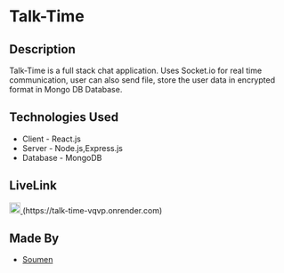 # Talk-Time

## Description

Talk-Time is a full stack chat application. Uses Socket.io for real time communication, user can also send file, store the user data in encrypted format in Mongo DB Database.

## Technologies Used

- Client - React.js
- Server - Node.js,Express.js
- Database - MongoDB

## LiveLink

<a href="https://talk-time-vqvp.onrender.com">
    <img src="https://img.icons8.com/ios-filled/50/000000/link.png" alt="Link Icon" width="20" height="20"/>
</a>(https://talk-time-vqvp.onrender.com)

## Made By

- [Soumen](https://github.com/soumeningit)
